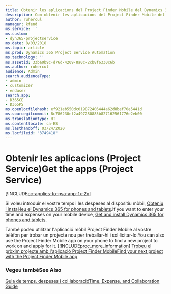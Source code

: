 ```yaml
---
title: Obtenir les aplicacions del Project Finder Mobile del Dynamics 365 | MicrosoftDocs
description: Com obtenir les aplicacions del Project Finder Mobile del Dynamics 365
author: ruhercul
manager: kfend
ms.service: ''
ms.custom:
- dyn365-projectservice
ms.date: 8/03/2018
ms.topic: article
ms.prod: Dynamics 365 Project Service Automation
ms.technology: ''
ms.assetid: 33ba0b9c-d76d-4209-8a0c-2cb8f6330c6b
ms.author: ruhercul
audience: Admin
search.audienceType:
- admin
- customizer
- enduser
search.app:
- D365CE
- D365PS
ms.openlocfilehash: ef921eb550dc019872406444a62d8bef70e5441d
ms.sourcegitcommit: 8c786230ef2a497280885b827162561776e2eb00
ms.translationtype: HT
ms.contentlocale: ca-ES
ms.lasthandoff: 03/24/2020
ms.locfileid: "3749418"
---
```

# <a name="get-the-apps-project-service"></a><span data-ttu-id="22d4e-103">Obtenir les aplicacions (Project Service)</span><span class="sxs-lookup"><span data-stu-id="22d4e-103">Get the apps (Project Service)</span></span>

[!INCLUDE[cc-applies-to-psa-app-1x-2x](../includes/cc-applies-to-psa-app-1x-2x.md)]

<span data-ttu-id="22d4e-104">Si voleu introduir el vostre temps i les despeses al dispositiu mòbil, [Obteniu i instal·leu el Dynamics 365 for phones and tablets](../mobile-app/dynamics-365-phones-tablets-users-guide.md).</span><span class="sxs-lookup"><span data-stu-id="22d4e-104">If you want to enter your time and expenses on your mobile device, [Get and install Dynamics 365 for phones and tablets](../mobile-app/dynamics-365-phones-tablets-users-guide.md).</span></span>  
  
 <span data-ttu-id="22d4e-105">També podeu utilitzar l'aplicació mòbil Project Finder Mobile al vostre telèfon per trobar un projecte nou per treballar-hi i sol·licitar-lo.</span><span class="sxs-lookup"><span data-stu-id="22d4e-105">You can also use the Project Finder Mobile app on your phone to find a new project to work on and apply for it.</span></span> [!INCLUDE[proc_more_information](../includes/proc-more-information.md)] <span data-ttu-id="22d4e-106">[Trobeu el pròxim projecte amb l'aplicació Project Finder Mobile](../project-service/find-next-project-finder-mobile-app.md)</span><span class="sxs-lookup"><span data-stu-id="22d4e-106">[Find your next project with the Project Finder Mobile app](../project-service/find-next-project-finder-mobile-app.md)</span></span> 
  
### <a name="see-also"></a><span data-ttu-id="22d4e-107">Vegeu també</span><span class="sxs-lookup"><span data-stu-id="22d4e-107">See Also</span></span>  
 [<span data-ttu-id="22d4e-108">Guia de temps, despeses i col·laboració</span><span class="sxs-lookup"><span data-stu-id="22d4e-108">Time, Expense, and Collaboration Guide</span></span>](../project-service/time-expense-collaboration-guide.md)
